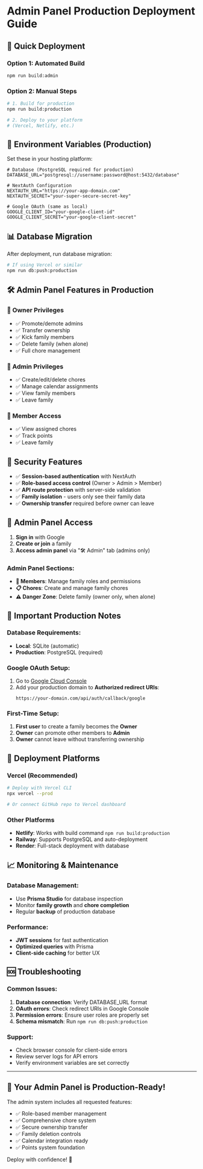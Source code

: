 # Admin Panel Production Deployment Guide

## 🚀 Quick Deployment

### Option 1: Automated Build
```bash
npm run build:admin
```

### Option 2: Manual Steps
```bash
# 1. Build for production
npm run build:production

# 2. Deploy to your platform
# (Vercel, Netlify, etc.)
```

## 🔧 Environment Variables (Production)

Set these in your hosting platform:

```env
# Database (PostgreSQL required for production)
DATABASE_URL="postgresql://username:password@host:5432/database"

# NextAuth Configuration
NEXTAUTH_URL="https://your-app-domain.com"
NEXTAUTH_SECRET="your-super-secure-secret-key"

# Google OAuth (same as local)
GOOGLE_CLIENT_ID="your-google-client-id"
GOOGLE_CLIENT_SECRET="your-google-client-secret"
```

## 📊 Database Migration

After deployment, run database migration:

```bash
# If using Vercel or similar
npm run db:push:production
```

## 🛠️ Admin Panel Features in Production

### 👑 Owner Privileges
- ✅ Promote/demote admins
- ✅ Transfer ownership
- ✅ Kick family members
- ✅ Delete family (when alone)
- ✅ Full chore management

### 🔧 Admin Privileges  
- ✅ Create/edit/delete chores
- ✅ Manage calendar assignments
- ✅ View family members
- ✅ Leave family

### 👤 Member Access
- ✅ View assigned chores
- ✅ Track points
- ✅ Leave family

## 🔐 Security Features

- ✅ **Session-based authentication** with NextAuth
- ✅ **Role-based access control** (Owner > Admin > Member)
- ✅ **API route protection** with server-side validation
- ✅ **Family isolation** - users only see their family data
- ✅ **Ownership transfer** required before owner can leave

## 📱 Admin Panel Access

1. **Sign in** with Google
2. **Create or join** a family
3. **Access admin panel** via "🛠️ Admin" tab (admins only)

### Admin Panel Sections:
- **👥 Members**: Manage family roles and permissions
- **📋 Chores**: Create and manage family chores
- **⚠️ Danger Zone**: Delete family (owner only, when alone)

## 🚨 Important Production Notes

### Database Requirements:
- **Local**: SQLite (automatic)
- **Production**: PostgreSQL (required)

### Google OAuth Setup:
1. Go to [Google Cloud Console](https://console.cloud.google.com)
2. Add your production domain to **Authorized redirect URIs**:
   ```
   https://your-domain.com/api/auth/callback/google
   ```

### First-Time Setup:
1. **First user** to create a family becomes the **Owner**
2. **Owner** can promote other members to **Admin**
3. **Owner** cannot leave without transferring ownership

## 🔄 Deployment Platforms

### Vercel (Recommended)
```bash
# Deploy with Vercel CLI
npx vercel --prod

# Or connect GitHub repo to Vercel dashboard
```

### Other Platforms
- **Netlify**: Works with build command `npm run build:production`
- **Railway**: Supports PostgreSQL and auto-deployment
- **Render**: Full-stack deployment with database

## 📈 Monitoring & Maintenance

### Database Management:
- Use **Prisma Studio** for database inspection
- Monitor **family growth** and **chore completion**
- Regular **backup** of production database

### Performance:
- **JWT sessions** for fast authentication
- **Optimized queries** with Prisma
- **Client-side caching** for better UX

## 🆘 Troubleshooting

### Common Issues:
1. **Database connection**: Verify DATABASE_URL format
2. **OAuth errors**: Check redirect URIs in Google Console
3. **Permission errors**: Ensure user roles are properly set
4. **Schema mismatch**: Run `npm run db:push:production`

### Support:
- Check browser console for client-side errors
- Review server logs for API errors
- Verify environment variables are set correctly

---

## 🎉 Your Admin Panel is Production-Ready!

The admin system includes all requested features:
- ✅ Role-based member management
- ✅ Comprehensive chore system
- ✅ Secure ownership transfer
- ✅ Family deletion controls
- ✅ Calendar integration ready
- ✅ Points system foundation

Deploy with confidence! 🚀
